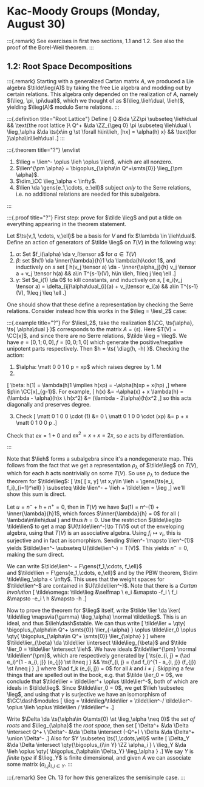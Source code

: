 # Kac-Moody Groups (Monday, August 30)

:::{.remark}
See exercises in first two sections, 1.1 and 1.2.
See also the proof of the Borel-Weil theorem.
:::

## 1.2: Root Space Decompositions

:::{.remark}
Starting with a generalized Cartan matrix $A$, we produced a Lie algebra $\tilde\lieg(A)$ by taking the free Lie algebra and modding out by certain relations.
This algebra only depended on the realization of $A$, namely $(\lieg, \pi, \pi\dual)$, which we thought of as $(\lieg,\lieh\dual, \lieh)$, yielding $\lieg(A)$ modulo Serre relations.
:::

:::{.definition title="Root Lattice"}
Define
\[
Q &\da \ZZ\pi \subseteq \lieh\dual && \text{the root lattice }\\
Q^+ &\da \ZZ_{\geq 0} \pi \subseteq \lieh\dual \\
\lieg_\alpha &\da \ts{x\in g \st \forall h\in\lieh, [hx] = \alpha(h) x} && \text{for }\alpha\in\lieh\dual
.\]
:::

:::{.theorem title="?"}
\envlist

1. $\lieg = \lien^- \oplus \lieh \oplus \lien$, which are all nonzero.
2. $\lien^{\pm \alpha} = \bigoplus_{\alpha\in Q^+\smts{0}} \lieg_{\pm \alpha}$.
3. $\dim_\CC \lieg_\alpha < \infty$.
4. $\lien \da \gens{e_1,\cdots, e_\ell}$ subject *only* to the Serre relations, i.e. no additional relations are needed for this subalgebra.

:::

:::{.proof title="?"}
First step: prove for $\tilde \lieg$ and put a tilde on everything appearing in the theorem statement.

Let $\ts{v_1, \cdots, v_\ell}$ be a basis for $V$ and fix $\lambda \in \lieh\dual$.
Define an action of generators of $\tilde \lieg$ on $T(V)$ in the following way:

1. $\alpha:$ Set $f_i(\alpha) \da v_i\tensor a$ for $a\in T(V)$
2. $\beta:$ set $h(1) \da \inner{\lambda}{h}1 \da \lambda(h)\cdot 1$, and inductively on $s$ set 
\[
h(v_j \tensor a) \da - \inner{\alpha_j}{h} v_j \tensor a + v_j \tensor h(a) && a\in T^{s-1}(V), h\in \lieh, 1\leq j \leq \ell
.\]
3. $\gamma:$ Set $e_i(1) \da 0$ to kill constants, and inductively on $s$,
\[
e_i(v_j \tensor a) = \delta_{ij}\alpha\dual_{i}(a) + v_j\tensor e_i(a) && a\in T^{s-1}(V), 1\leq j \leq \ell
.\]

One should show that these define a representation by checking the Serre relations.
Consider instead how this works in the $\lieg = \liesl_2$ case:


:::{.example title="?"}
For $\liesl_2$, take the realization $(\CC, \ts{\alpha}, \ts{ \alpha\dual } )$ corresponds to the matrix $A = (s)$.
Here $T(V) = \CC[x]$, and since there are no Serre relations, $\tilde \lieg = \lieg$.
We have $e = [0,1; 0,0], f = [0,0; 1,0]$ which generate the positive/negative unipotent parts respectively.
Then $h = \ts{ \diag(h, -h) }$.
Checking the action:

1. $\alpha: \matt 0 0 1 0 p = xp$ which raises degree by 1.
M
2. 
\[
\beta:
h(1) = \lambda(h)1
\implies
h(xp) = -\alpha(h)xp + x(hp)
,\]
where $p\in \CC[x]_{g-1}$.
  For example, 
  \[
  h(x) &= -\alpha(x) + x \lambda(h) = (\lambda - \alpha)(h)x \\
  h(x^2) &= (\lambda - 2\alpha)(h)x^2
  ,\] 
  so this acts diagonally and preserves degree.

3. Check 
\[
\matt 0 1 0 0 \cdot (1) &= 0 \\
\matt 0 1 0 0 \cdot (xp) &= p + x \matt 0 1 0 0 p
.\]

  Check that $ex = 1+0$ and $ex^2 = x+x = 2x$, so $e$ acts by differentiation. 


:::

Note that $\lieh$ forms a subalgebra since it's a nondegenerate map.
This follows from the fact that we get a representation $\rho_{\lambda}$ of $\tilde\lieg$ on $T(V)$, which for each $h$ acts nontrivially on some $T(V)$.
So use $\rho_{\lambda}$ to deduce the theorem for $\tilde\lieg$:
\[
\ts{ [ x, y] \st x,y\in \lieh = \gens{\ts{e_i, f_i}_{i=1}^\ell} }  \subseteq 
\tilde \lien^- + \lieh + \tilde\lien
= \lieg
,\]
we'll show this sum is direct.

Let $u = n^- + h + n^+ = 0$, then in $T(V)$ we have $u(1) = n^-(1) + \inner{\lambda}{h}1$, which forces $\inner{\lambda}{h} = 0$ for all \( \lambda\in\lieh\dual \) and thus $h = 0$.
Use the restriction $\tilde\lieg\to \tilde\lien$ to get a map $U(\tilde\lien^-)\to T(V)$ out of the enveloping algebra, using that $T(V)$ is an associative algebra.
Using $f_i \mapsto v_i$, this is surjective and in fact an isomorphism.
Sending $\lien^- \mapsto \lien^-(1)$ yields $\tilde\lien^- \subseteq U(\tilde\lien^-) = T(V)$.
This yields $n^- = 0$, making the sum direct.

We can write 
$\tilde\lien^- = F\gens{f_1,\cdots, f_\ell}$  
and 
$\tilde\lien = F\gens{e_1,\cdots, e_\ell}$ 
and by the PBW theorem, $\dim \tilde\lieg_\alpha < \infty$.
This uses that the weight spaces for $\tilde\lien^-$ are contained in $U(\tilde\lien^-)$.
Note that there is a *Cartan involution*
\[
\tilde\omega: \tilde\lieg &\selfmap \\
e_i &\mapsto -f_i \\
f_i &\mapsto -e_i \\
h &\mapsto -h
.\]

Now to prove the theorem for $\lieg$ itself, write $\tilde \lier \da \ker( \tilde\lieg \mapsvia{\gamma}  \lieg_\alpha) \normal \tilde\lieg$.
This is an ideal, and thus $\lieh\dash$stable.
We can thus write
\[
\tilde\lier = 
\qty{
\bigoplus_{\alpha\in Q^+ \smts{0}} \lier_{-\alpha}
}
\oplus 
\tilde\lier_0
\oplus 
\qty{
\bigoplus_{\alpha\in Q^+ \smts{0}} \lier_{\alpha}
}
\]
where $\tilde\lier_{\beta} \da \tilde\lier \intersect \tilde\lieg_{\beta}$ and $\tilde \lier_0 = \tilde\lier \intersect \lieh$.
We have ideals $\tilde\lier^{\pm} \normal \tilde\lien^{\pm}$, which are respectively generated by 
\[
\ts{e_{i, j} = (\ad e_i)^{1 - a_{i, j}} (e_{j}) \st i\neq j }
&&
\ts{f_{i, j} = (\ad f_i)^{1 - a_{i, j}} (f_{j}) \st i\neq j }
,\]
where $\ad f_k (e_{i, j}) = 0$ for all $k$ and $i\neq j$.
Skipping a few things that are spelled out in the book, e.g. that $\tilde \lier_0 = 0$, we conclude that $\tilde\lier = \tilde\lier^+ \oplus \tilde\lier^-$, both of which are ideals in $\tilde\lieg$.
Since $\tilde\lier_0 = 0$, we get $\lieh \subseteq \lieg$, and using that $\gamma$ is surjective we have an isomorphism of $\CC\dash$modules
\[
\lieg = \tilde\lieg/\tilde\lier = \tilde\lien^-/ \tilde\lier^- \oplus \lieh \oplus \tilde\lien / \tilde\lier^+
.\]

Write $\Delta \da \ts{\alpha\in Q\smts{0} \st \lieg_\alpha \neq 0}$ the *set of roots* and $\lieg_{\alpha}$ the *root space*, then set 
\[
\Delta^+ &\da \Delta \intersect Q^+ \\
\Delta^- &\da \Delta \intersect (-Q^+) \\
\Delta &\da \Delta^+ \union \Delta^-
.\]
Also for $Y \subseteq \ts{1,\cdots,\ell}$ write 
\[
\Delta_Y &\da \Delta \intersect \qty{\bigoplus_{i\in Y} \ZZ \alpha_i } \\
\lieg_Y &\da \lieh \oplus \qty{ \bigoplus_{\alpha\in \Delta_Y} \lieg_\alpha  }
.\]
We say $Y$ is *finite type* if $\lieg_Y$ is finite dimensional, and given $A$ we can associate some matrix $(a_{i, j})_{i, j\in Y}$.
:::

:::{.remark}
See Ch. 13 for how this generalizes the semisimple case.
:::

